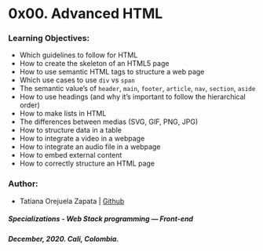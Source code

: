 # 0x00. Advanced HTML

### Learning Objectives:
* Which guidelines to follow for HTML
* How to create the skeleton of an HTML5 page
* How to use semantic HTML tags to structure a web page
* Which use cases to use `div` vs `span`
* The semantic value’s of `header`, `main`, `footer`, `article`, `nav`, `section`, `aside`
* How to use headings (and why it’s important to follow the hierarchical order)
* How to make lists in HTML
* The differences between medias (SVG, GIF, PNG, JPG)
* How to structure data in a table
* How to integrate a video in a webpage
* How to integrate an audio file in a webpage
* How to embed external content
* How to correctly structure an HTML page

### Author:
* Tatiana Orejuela Zapata | [Github](https://github.com/tatsOre)

##### Specializations - Web Stack programming ― Front-end
##### December, 2020. Cali, Colombia.
